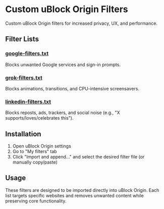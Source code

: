 # Custom uBlock Origin Filters

Custom uBlock Origin filters for increased privacy, UX, and performance.

## Filter Lists

### [google-filters.txt](filters/google-filters.txt)
Blocks unwanted Google services and sign-in prompts.

### [grok-filters.txt](filters/grok-filters.txt)
Blocks animations, transitions, and CPU-intensive screensavers.

### [linkedin-filters.txt](filters/linkedin-filters.txt)
Blocks reposts, ads, trackers, and social noise (e.g., "X supports/loves/celebrates this").

## Installation

1. Open uBlock Origin settings
2. Go to "My filters" tab
3. Click "Import and append..." and select the desired filter file (or manually copy/paste)

## Usage

These filters are designed to be imported directly into uBlock Origin. Each list targets specific websites and removes unwanted content while preserving core functionality.
